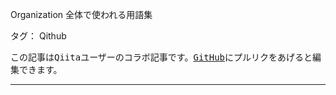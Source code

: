 Organization 全体で使われる用語集

タグ： Qithub

<kbd>この記事はQiitaユーザーのコラボ記事です。[GitHub](https://github.com/Qithub-BOT/items/)にプルリクをあげると編集できます。</kbd>

----
